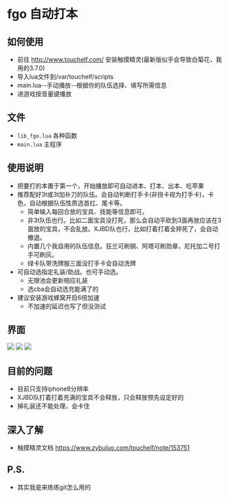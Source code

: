 # fgo 自动打本
## 如何使用
* 前往 http://www.touchelf.com/ 安装触摸精灵(最新版似乎会导致白菊花，我用的3.7.0)
* 导入lua文件到/var/touchelf/scripts
* main.lua--手动播放--根据你的队伍选择、填写所需信息
* 进游戏按音量键播放
## 文件
* `lib_fgo.lua` 各种函数
* `main.lua` 主程序
## 使用说明
* 把要打的本置于第一个，开始播放即可自动进本、打本、出本、吃苹果
* 推荐配好3t或3t加补刀的队伍。会自动判断打手卡(非拐卡视为打手卡)，卡色，自动根据队伍性质选首红、尾卡等。
  * 简单输入每回合放的宝具、技能等信息即可。
  * 非3t队伍也行。比如二面宝具没打死，那么会自动平砍到3面再放应该在3面放的宝具，不会乱放。XJBD队也行，比如打着打着全猝死了，会自动撤退。
  * 内置几个我自用的队伍信息。狂兰可刷钢、阿塔可刷勋章，尼托加二号打手可刷灰。
  * 绿卡队带洗牌服三面没打手卡会自动洗牌
* 可自动选指定礼装/助战。也可手动选。
  * 无限池会更新相应礼装
  * 选cba会自动选充能满了的
* 建议安装游戏蜂窝开启6倍加速
  * 不加速的延迟也写了但没测试


## 界面
![](https://github.com/brendonjkding/fgo_lua_test/raw/master/pic/1.PNG) 
![](https://github.com/brendonjkding/fgo_lua_test/raw/master/pic/2.PNG) 
![](https://github.com/brendonjkding/fgo_lua_test/raw/master/pic/3.PNG) 

## 目前的问题
* 目前只支持iphone8分辨率
* XJBD队打着打着充满的宝具不会释放，只会释放预先设定好的
* 掉礼装还不能处理，会卡住

## 深入了解
* 触摸精灵文档 https://www.zybuluo.com/touchelf/note/153751
## P.S.
* 其实我是来练练git怎么用的
